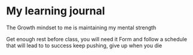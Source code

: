 # My learning journal

The Growth mindset to me is maintaining my mental strength

Get enough rest before class, you will need it
Form and follow a schedule that will lead to to success
keep pushing, give up when you die
